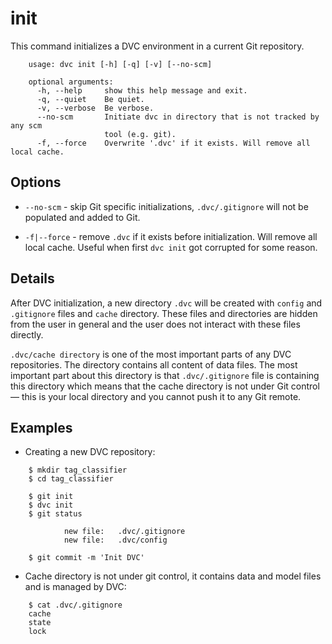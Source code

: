 # init

This command initializes a DVC environment in a current Git repository.

```usage
    usage: dvc init [-h] [-q] [-v] [--no-scm]

    optional arguments:
      -h, --help     show this help message and exit.
      -q, --quiet    Be quiet.
      -v, --verbose  Be verbose.
      --no-scm       Initiate dvc in directory that is not tracked by any scm
                     tool (e.g. git).
      -f, --force    Overwrite '.dvc' if it exists. Will remove all local cache.
```

## Options

* `--no-scm` - skip Git specific initializations, `.dvc/.gitignore` will not be
populated and added to Git.

* `-f|--force` - remove `.dvc` if it exists before initialization. Will remove
all local cache. Useful when first `dvc init` got corrupted for some reason.

## Details

After DVC initialization, a new directory `.dvc` will be created with `config`
and `.gitignore` files and `cache` directory. These files and directories are
hidden from the user in general and the user does not interact with these files
directly.

`.dvc/cache directory` is one of the most important parts of any DVC
repositories. The directory contains all content of data files. The most
important part about this directory is that `.dvc/.gitignore` file is containing
this directory which means that the cache directory is not under Git control —
this is your local directory and you cannot push it to any Git remote.

## Examples

* Creating a new DVC repository:

```dvc
    $ mkdir tag_classifier
    $ cd tag_classifier

    $ git init
    $ dvc init
    $ git status

            new file:   .dvc/.gitignore
            new file:   .dvc/config

    $ git commit -m 'Init DVC'
```

* Cache directory is not under git control, it contains data and model files and
is managed by DVC:

```dvc
    $ cat .dvc/.gitignore
    cache
    state
    lock
```
